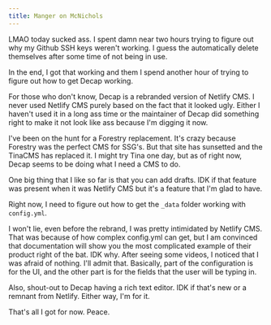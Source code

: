 ```yaml
---
title: Manger on McNichols
---
```

LMAO today sucked ass. I spent damn near two hours trying to figure out why my Github SSH keys weren't working. I guess the automatically delete themselves after some time of not being in use. 

In the end, I got that working and them I spend another hour of trying to figure out how to get Decap working. 

For those who don't know, Decap is a rebranded version of Netlify CMS. I never used Netlify CMS purely based on the fact that it looked ugly. Either I haven't used it in a long ass time or the maintainer of Decap did something right to make it not look like ass because I'm digging it now. 

I've been on the hunt for a Forestry replacement. It's crazy because Forestry was the perfect CMS for SSG's. But that site has sunsetted and the TinaCMS has replaced it. I might try Tina one day, but as of right now, Decap seems to be doing what I need a CMS to do. 

One big thing that I like so far is that you can add drafts. IDK if that feature was present when it was Netlify CMS but it's a feature that I'm glad to have. 

Right now, I need to figure out how to get the `_data` folder working with `config.yml`.

I won't lie, even before the rebrand, I was pretty intimidated by Netlify CMS. That was because of how complex config.yml can get, but I am convinced that documentation will show you the most complicated example of their product right of the bat. IDK why. After seeing some videos, I noticed that I was afraid of nothing. I'll admit that. Basically, part of the configuration is for the UI, and the other part is for the fields that the user will be typing in. 

Also, shout-out to Decap having a rich text editor. IDK if that's new or a remnant from Netlify. Either way, I'm for it. 

That's all I got for now. Peace.